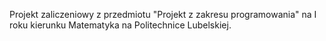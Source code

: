 Projekt zaliczeniowy z przedmiotu "Projekt z zakresu programowania" na I roku kierunku Matematyka na Politechnice Lubelskiej.
